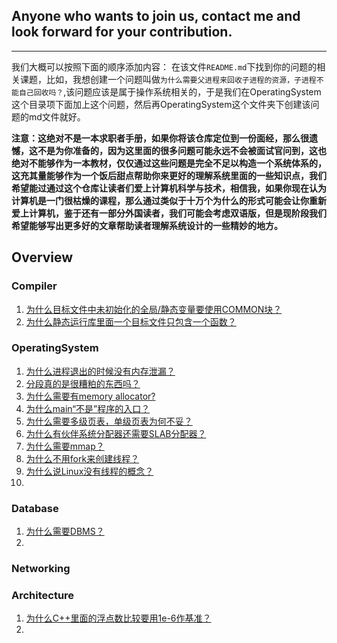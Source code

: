 Anyone who wants to join us, contact me and look forward for your contribution.
-------
-------


我们大概可以按照下面的顺序添加内容：
在该文件`README.md`下找到你的问题的相关课题，比如，我想创建一个问题叫做`为什么需要父进程来回收子进程的资源，子进程不能自己回收吗？`,该问题应该是属于操作系统相关的，于是我们在OperatingSystem这个目录项下面加上这个问题，然后再OperatingSystem这个文件夹下创建该问题的md文件就好。

**注意：这绝对不是一本求职者手册，如果你将该仓库定位到一份面经，那么很遗憾，这不是为你准备的，因为这里面的很多问题可能永远不会被面试官问到，这也绝对不能够作为一本教材，仅仅通过这些问题是完全不足以构造一个系统体系的，这充其量能够作为一个饭后甜点帮助你来更好的理解系统里面的一些知识点，我们希望能过通过这个仓库让读者们爱上计算机科学与技术，相信我，如果你现在认为计算机是一门很枯燥的课程，那么通过类似于十万个为什么的形式可能会让你重新爱上计算机，鉴于还有一部分外国读者，我们可能会考虑双语版，但是现阶段我们希望能够写出更多好的文章帮助读者理解系统设计的一些精妙的地方。**


## Overview

### Compiler
1. [为什么目标文件中未初始化的全局/静态变量要使用COMMON块？](./Compiler/q1.md)
2. [为什么静态运行库里面一个目标文件只包含一个函数？](./Compiler/q2.md)
   
   

### OperatingSystem
1. [为什么进程退出的时候没有内存泄漏？](./OperatingSystem/q1.md)
2. [分段真的是很糟粕的东西吗？]()
3. [为什么需要有memory allocator?]()
4. [为什么main“不是”程序的入口？](./OperatingSystem/q4.md)
5. [为什么需要多级页表，单级页表为何不妥？]()
6. [为什么有伙伴系统分配器还需要SLAB分配器？](./OperatingSystem/q6.md)
7. [为什么需要mmap？](./OperatingSystem/q7.md)
8. [为什么不用fork来创建线程？]()
9. [为什么说Linux没有线程的概念？](./OperatingSystem/q9.md)
10. 

### Database

1. [为什么需要DBMS？]()
2. 

### Networking


### Architecture
1. [为什么C++里面的浮点数比较要用1e-6作基准？](./Architecture/q1.md)
2. 










